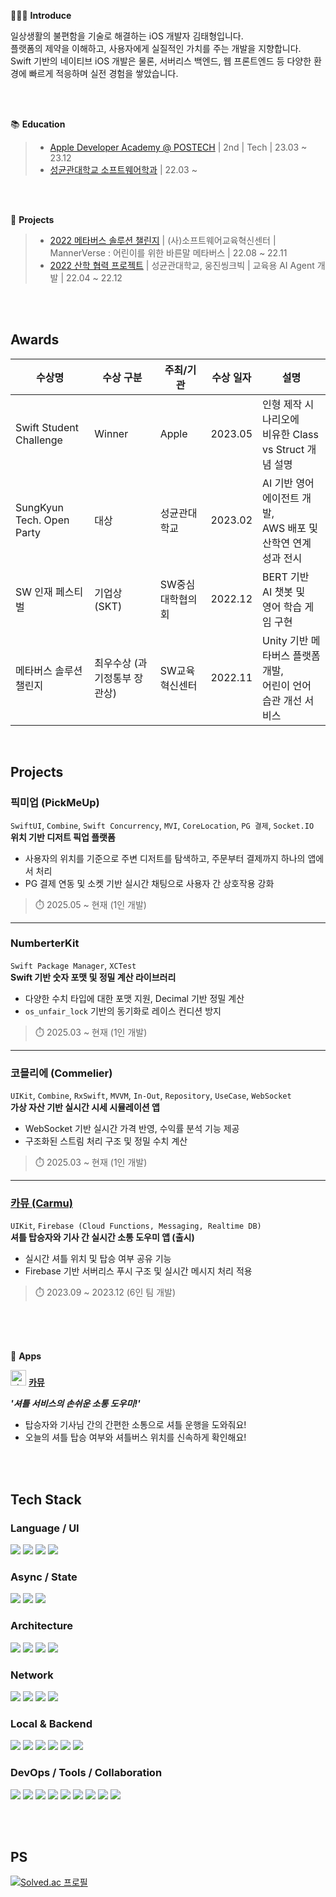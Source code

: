 🧑🏻‍💻 **Introduce**

일상생활의 불편함을 기술로 해결하는 iOS 개발자 김태형입니다.  
플랫폼의 제약을 이해하고, 사용자에게 실질적인 가치를 주는 개발을 지향합니다.  
Swift 기반의 네이티브 iOS 개발은 물론, 서버리스 백엔드, 웹 프론트엔드 등 다양한 환경에 빠르게 적응하며 실전 경험을 쌓았습니다.

<br>
<br>

📚 **Education**

> - [Apple Developer Academy @ POSTECH](https://developeracademy.postech.ac.kr/) | 2nd | Tech | 23.03 ~ 23.12
> - [성균관대학교 소프트웨어학과](https://cse.skku.edu/cse/index.do) | 22.03 ~

<br>
<br>

🧐 **Projects**

> - [2022 메타버스 솔루션 챌린지](https://www.youtube.com/watch?v=iPJMPqwRrvg) | (사)소프트웨어교육혁신센터 | MannerVerse : 어린이를 위한 바른말 메타버스 | 22.08 ~ 22.11
> - [2022 산학 협력 프로젝트](https://github.com/skku-woongjin#guide-agent) | 성균관대학교, 웅진씽크빅 | 교육용 AI Agent 개발 | 22.04 ~ 22.12

<br>
<br>

## Awards

| 수상명 | 수상 구분 | 주최/기관 | 수상 일자 | 설명 |
|--------|------------|-----------|------------|------|
| Swift Student Challenge | Winner | Apple | 2023.05 | 인형 제작 시나리오에<br>비유한 Class vs Struct 개념 설명 |
| SungKyun Tech. Open Party | 대상 | 성균관대학교 | 2023.02 | AI 기반 영어 에이전트 개발,<br>AWS 배포 및 산학연 연계 성과 전시 |
| SW 인재 페스티벌 | 기업상 (SKT) | SW중심대학협의회 | 2022.12 | BERT 기반 AI 챗봇 및<br>영어 학습 게임 구현 |
| 메타버스 솔루션 챌린지 | 최우수상 (과기정통부 장관상) | SW교육혁신센터 | 2022.11 | Unity 기반 메타버스 플랫폼 개발,<br>어린이 언어 습관 개선 서비스 |

<br/>

## Projects

### 픽미업 (PickMeUp)
`SwiftUI`, `Combine`, `Swift Concurrency`, `MVI`, `CoreLocation`, `PG 결제`, `Socket.IO`  
**위치 기반 디저트 픽업 플랫폼**  
- 사용자의 위치를 기준으로 주변 디저트를 탐색하고, 주문부터 결제까지 하나의 앱에서 처리  
- PG 결제 연동 및 소켓 기반 실시간 채팅으로 사용자 간 상호작용 강화  
> ⏱️ 2025.05 ~ 현재 (1인 개발)

---

### NumberterKit  
`Swift Package Manager`, `XCTest`  
**Swift 기반 숫자 포맷 및 정밀 계산 라이브러리**  
- 다양한 수치 타입에 대한 포맷 지원, Decimal 기반 정밀 계산  
- `os_unfair_lock` 기반의 동기화로 레이스 컨디션 방지  
> ⏱️ 2025.03 ~ 현재 (1인 개발)

---

### 코믈리에 (Commelier)  
`UIKit`, `Combine`, `RxSwift`, `MVVM`, `In-Out`, `Repository`, `UseCase`, `WebSocket`  
**가상 자산 기반 실시간 시세 시뮬레이션 앱**  
- WebSocket 기반 실시간 가격 반영, 수익률 분석 기능 제공  
- 구조화된 스트림 처리 구조 및 정밀 수치 계산  
> ⏱️ 2025.03 ~ 현재 (1인 개발)

---

### [카뮤 (Carmu)](https://apps.apple.com/kr/app/카뮤-carmu/id6467243718)  
`UIKit`, `Firebase (Cloud Functions, Messaging, Realtime DB)`  
**셔틀 탑승자와 기사 간 실시간 소통 도우미 앱 (출시)**  
- 실시간 셔틀 위치 및 탑승 여부 공유 기능  
- Firebase 기반 서버리스 푸시 구조 및 실시간 메시지 처리 적용  
> ⏱️ 2023.09 ~ 2023.12 (6인 팀 개발)




<br><br><br>

🍎 **Apps**


<img width="25" alt="카뮤" src="https://github.com/DeveloperAcademy-POSTECH/MC2-morning-Team12-DreamLog/assets/104834390/8dd9d00a-cfcd-4d5e-8408-d3701772d7bd"> **[카뮤](https://apps.apple.com/kr/app/%EC%B9%B4%EB%AE%A4-carmu/id6467243718)**

***'셔틀 서비스의 손쉬운 소통 도우미!'***
- 탑승자와 기사님 간의 간편한 소통으로 셔틀 운행을 도와줘요!
- 오늘의 셔틀 탑승 여부와 셔틀버스 위치를 신속하게 확인해요!

<br>
<br>

## Tech Stack

### Language / UI
<p>
  <img src="https://img.shields.io/badge/Swift-F05138?style=for-the-badge&logo=swift&logoColor=white"/>
  <img src="https://img.shields.io/badge/UIKit-2396F3?style=for-the-badge&logo=apple&logoColor=white"/>
  <img src="https://img.shields.io/badge/SwiftUI-1E1E1E?style=for-the-badge&logo=swift&logoColor=white"/>
  <img src="https://img.shields.io/badge/React-61DAFB?style=for-the-badge&logo=react&logoColor=black"/>
</p>

### Async / State
<p>
  <img src="https://img.shields.io/badge/Combine-1E90FF?style=for-the-badge&logo=apple&logoColor=white"/>
  <img src="https://img.shields.io/badge/RxSwift-B7178C?style=for-the-badge&logo=reactivex&logoColor=white"/>
  <img src="https://img.shields.io/badge/Swift_Concurrency-0A84FF?style=for-the-badge&logo=apple&logoColor=white"/>
</p>

### Architecture
<p>
  <img src="https://img.shields.io/badge/MVC-02569B?style=for-the-badge"/>
  <img src="https://img.shields.io/badge/MVVM-007ACC?style=for-the-badge"/>
   <img src="https://img.shields.io/badge/In--Out-FFB000?style=for-the-badge"/>
  <img src="https://img.shields.io/badge/MVI-FF6F00?style=for-the-badge"/>
</p>

### Network
<p>
  <img src="https://img.shields.io/badge/Alamofire-DD0031?style=for-the-badge&logo=swift&logoColor=white"/>
  <img src="https://img.shields.io/badge/URLSession-000000?style=for-the-badge&logo=apple&logoColor=white"/>
  <img src="https://img.shields.io/badge/WebSocket-FF9900?style=for-the-badge&logo=websocket&logoColor=white"/>
  <img src="https://img.shields.io/badge/Socket.IO-010101?style=for-the-badge&logo=socket.io&logoColor=white"/>
</p>

### Local & Backend
<p>
  <img src="https://img.shields.io/badge/CoreData-4A86E8?style=for-the-badge&logo=apple&logoColor=white"/>
  <img src="https://img.shields.io/badge/Realm-39477F?style=for-the-badge&logo=realm&logoColor=white"/>
  <img src="https://img.shields.io/badge/Firebase-FFCA28?style=for-the-badge&logo=firebase&logoColor=black"/>
  <img src="https://img.shields.io/badge/Flask-000000?style=for-the-badge&logo=flask&logoColor=white"/>
  <img src="https://img.shields.io/badge/FastAPI-009688?style=for-the-badge&logo=fastapi&logoColor=white"/>
  <img src="https://img.shields.io/badge/AWS-232F3E?style=for-the-badge&logo=amazon-aws&logoColor=white"/>
</p>

### DevOps / Tools / Collaboration
<p>
  <img src="https://img.shields.io/badge/Git-F05032?style=for-the-badge&logo=git&logoColor=white"/>
  <img src="https://img.shields.io/badge/GitHub-181717?style=for-the-badge&logo=github&logoColor=white"/>
  <img src="https://img.shields.io/badge/XCTest-509A36?style=for-the-badge&logo=apple&logoColor=white"/>
   <img src="https://img.shields.io/badge/Google%20Analytics-E37400?style=for-the-badge&logo=google-analytics&logoColor=white"/>
  <img src="https://img.shields.io/badge/Docker-2496ED?style=for-the-badge&logo=docker&logoColor=white"/>
  <img src="https://img.shields.io/badge/Notion-000000?style=for-the-badge&logo=notion&logoColor=white"/>
  <img src="https://img.shields.io/badge/Slack-4A154B?style=for-the-badge&logo=slack&logoColor=white"/>
  <img src="https://img.shields.io/badge/Jira-0052CC?style=for-the-badge&logo=jira&logoColor=white"/>
  <img src="https://img.shields.io/badge/Confluence-172B4D?style=for-the-badge&logo=confluence&logoColor=white"/>
</p>

<br><br>

## PS

[![Solved.ac
프로필](http://mazassumnida.wtf/api/generate_badge?boj=dev_ted)](https://solved.ac/dev_ted)
